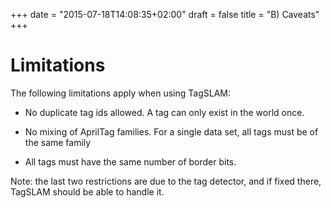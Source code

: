 +++
date = "2015-07-18T14:08:35+02:00"
draft = false
title = "B) Caveats"
+++
# Limitations

The following limitations apply when using TagSLAM:

- No duplicate tag ids allowed. A tag can only exist in the
world once.

- No mixing of AprilTag families. For a single data set, all tags must
be of the same family

- All tags must have the same number of border bits.

Note: the last two restrictions are due to the tag
detector, and if fixed there, TagSLAM should be able to handle it.

